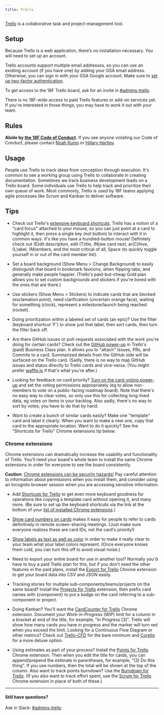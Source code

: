 ```yaml
---
title: Trello
---
```


[Trello](https://trello.com/18f3/) is a collaborative task and project-management tool.

## Setup

Because Trello is a web application, there&rsquo;s no installation necessary. You will need to set up an account.

Trello accounts support multiple email addresses, so you can use an existing account (if you have one) by adding your GSA email address. Otherwise, you can sign in with your GSA Google account. Make sure to [set up two-factor authentication](https://trello.com/2fa).

To get access to the 18F Trello board, ask for an invite in [#admins-trello](https://gsa-tts.slack.com/messages/admins-trello).

There is no 18F-wide access to paid Trello features or add-on services yet. If you're interested in those things, you may have to work it out with your team.

## Rules

**Abide by [the 18F Code of Conduct](/code-of-conduct).** If you see anyone violating our Code of Conduct, please contact [Noah Kunin](https://gsa-tts.slack.com/messages/noah/) or [Hillary Hartley](https://gsa-tts.slack.com/messages/hillary/).

## Usage

People use Trello to track ideas from conception through execution. It's common to see a working group using Trello to collaborate in creating documentation. Sometimes we track business development leads on a Trello board. Some individuals use Trello to help track and prioritize their own queue of work. Most commonly, Trello is used by 18F teams applying agile processes like Scrum and Kanban to deliver software.

## Tips

- Check out Trello's [extensive keyboard shortcuts](https://trello.com/shortcuts). Trello has a notion of a "card focus" attached to your mouse, so you can just point at a card to highlight it, then press a single key (not button) to interact with it in common ways. It's like you have a hundred-button mouse! Definitely check out (E)dit description, edit (T)itle, (N)ew card next, ar(C)hive, (L)abel, (M)embers, and the most critical of all, Space (to quickly toggle yourself in or out of the card member list).

- Set a board background (Show Menu > Change Background) to easily distinguish that board in bookmark favicons, when flipping tabs, and generally make people happier. (Trello's paid-but-cheap Gold plan allows you to set custom backgrounds and stickers if you're bored with the ones that are there.)

- Use stickers (Show Menu > Stickers) to indicate cards that are blocked (exclamation point), need clarification (uncertain orange face), waiting for something (clock), represent a milestone/launch being reached (rocket).

- Doing prioritization within a labeled set of cards (an epic)? Use the filter (keyboard shortcut 'F') to show just that label, then sort cards, then turn the filter back off.

- Are there GitHub issues or pull-requests associated with the work you're doing for certain cards? Check out the [GitHub power-up](http://blog.trello.com/github-and-trello-integrate-your-commits/) in Trello's (paid) Business Class plan. It allows you to "attach" Issues, PRs, and Commits to a card. Summarized details from the GitHub side will be surfaced on the Trello card. (Sadly, there is no way to map GitHub issues and status directly to Trello cards and vice-versa. (You might prefer [waffle.io](https://waffle.io/) if that's what you're after.)

- Looking for feedback on card priority? [Turn on the card-voting power-up](http://help.trello.com/article/788-voting-on-cards) and set the voting permissions appropriately (eg to allow non-members to vote on a public-facing roadmap board). Note that there's no easy way to clear votes, so only use this for collecting long-lived data, eg votes on items in your backlog. Also sadly, there's no way to sort by votes; you have to do that by hand.

- Want to create a bunch of similar cards easily? Make one "template" card and label it clearly. When you want to make a new one, copy that card to the appropriate location. Want to do it quickly? See the "Shortcuts for Trello" Chrome extensions tip below.

### Chrome extensions

Chrome extensions can dramatically increase the usability and functionality of Trello. You'll need your board's whole team to install the same Chrome extensions in order for everyone to see the board consistently.

**Caution**: [Chrome extensions can be security hazards!](http://www.howtogeek.com/188346/why-browser-extensions-can-be-dangerous-and-how-to-protect-yourself/) Pay careful attention to information about permissions when you install them, and consider using an Incognito browser session when you are accessing sensitive information.

- Add [Shortcuts for Trello](https://chrome.google.com/webstore/detail/shortcuts-for-trello/pfkeglfbhfmlnapfjfjfkiipclpmanim?hl=en) to get even more keyboard goodness for operations like copying a template card without opening it, and many more. (Be sure to set up the keyboard shortcuts via the link at the bottom of your [list of installed Chrome extensions](chrome://extensions).)

- [Show card numbers on cards](https://chrome.google.com/webstore/detail/trello-card-numbers/kadpkdielickimifpinkknemjdipghaf) makes it easy for people to refer to cards definitively in remote screen-sharing meetings. (Just make sure everyone realizes these are card IDs, not the card's priority!)

- [Show labels as text as well as color](https://chrome.google.com/webstore/detail/card-color-titles-for-tre/hpmobkglehhleflhaefmfajhbdnjmgim) in order to make it really clear to your team what your label colors represent. (Once everyone knows them cold, you can turn this off to avoid visual noise.)

- Need to export your entire board for use in another tool? Normally you'd have to buy a paid Trello plan for this, but if you don't need the other features in the paid plans, install the [Export for Trello](https://chrome.google.com/webstore/detail/export-for-trello/nhdelomnagopgaealggpgojkhcafhnin) Chrome extension to get your board data into CSV and JSON easily.

- Tracking stories for multiple sub-components/teams/projects on the same board? Install the [Projects for Trello](https://chrome.google.com/webstore/detail/projects-for-trello/mholjhodapabhdbchonjjoecmfhobfoa) extension, then prefix card names with {component} to put a badge on the card referring to a sub-component or project.

- Doing Kanban? You'll want the [CardCounter for Trello](https://chrome.google.com/webstore/detail/cardcounter-for-trello/miejdnaildjcmahbhmfngfdoficmkdhi) Chrome extension. Document your Work-in-Progress (WIP) limit for a column in a bracket at end of the title, for example, "In Progress [3]". Trello will show how many cards you have in progress and the marker will turn red when you exceed the limit. Looking for a Continuous Flow Diagram or other metrics? Check out [Trello-CFD](http://trello-cfd.azurewebsites.net/) for the bare minimum and [Corello](https://getcorrello.com/) for a more deluxe option.

- Using estimates as part of your process? Install the [Points for Trello](https://chrome.google.com/webstore/detail/points-for-trello/mkcpchladphoadhaclmnlphhijboljjk?hl=en) Chrome extension. Then when you edit the title for cards, you can append/prepend the estimate in parentheses, for example, "(3) Do this thing". If you use numbers, then the total will be shown at the top of the column. Also want to track points burndown? Use the [Burndown for Trello](https://www.burndownfortrello.com/). (If you also want to track effort spent, use the [Scrum for Trello](https://chrome.google.com/webstore/detail/scrum-for-trello/jdbcdblgjdpmfninkoogcfpnkjmndgje) Chrome extension in place of both of these.)

---

#### Still have questions?

Ask in Slack: [#admins-trello](https://gsa-tts.slack.com/messages/admins-trello/)

